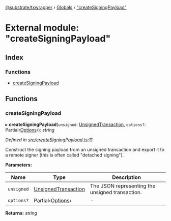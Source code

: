 [@substrate/txwrapper](../README.md) › [Globals](../globals.md) › ["createSigningPayload"](_createsigningpayload_.md)

# External module: "createSigningPayload"

## Index

### Functions

* [createSigningPayload](_createsigningpayload_.md#createsigningpayload)

## Functions

###  createSigningPayload

▸ **createSigningPayload**(`unsigned`: [UnsignedTransaction](../interfaces/_util_types_.unsignedtransaction.md), `options?`: Partial‹[Options](../interfaces/_util_options_.options.md)›): *string*

*Defined in [src/createSigningPayload.ts:11](https://github.com/paritytech/txwrapper/blob/b8a34ea/src/createSigningPayload.ts#L11)*

Construct the signing payload from an unsigned transaction and export it to
a remote signer (this is often called "detached signing").

**Parameters:**

Name | Type | Description |
------ | ------ | ------ |
`unsigned` | [UnsignedTransaction](../interfaces/_util_types_.unsignedtransaction.md) | The JSON representing the unsigned transaction.  |
`options?` | Partial‹[Options](../interfaces/_util_options_.options.md)› | - |

**Returns:** *string*
